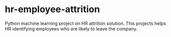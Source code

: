 # hr-employee-attrition
Python machine learning project on HR attrition solution. This projects helps HR identifying employees who are likely to leave the company.
